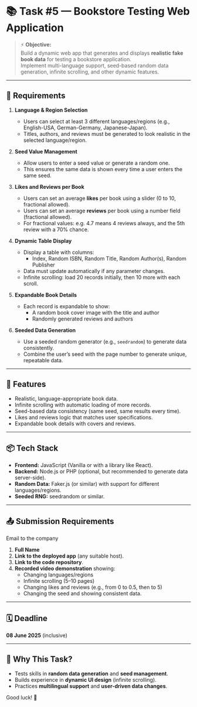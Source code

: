 
# 📚 Task #5 — Bookstore Testing Web Application

> ⚡ **Objective:**  
> Build a dynamic web app that generates and displays **realistic fake book data** for testing a bookstore application.  
> Implement multi-language support, seed-based random data generation, infinite scrolling, and other dynamic features.

---

## 📝 Requirements

1. **Language & Region Selection**
    - Users can select at least 3 different languages/regions (e.g., English-USA, German-Germany, Japanese-Japan).
    - Titles, authors, and reviews must be generated to look realistic in the selected language/region.

2. **Seed Value Management**
    - Allow users to enter a seed value or generate a random one.
    - This ensures the same data is shown every time a user enters the same seed.

3. **Likes and Reviews per Book**
    - Users can set an average **likes** per book using a slider (0 to 10, fractional allowed).
    - Users can set an average **reviews** per book using a number field (fractional allowed).
    - For fractional values: e.g. 4.7 means 4 reviews always, and the 5th review with a 70% chance.

4. **Dynamic Table Display**
    - Display a table with columns:
        - Index, Random ISBN, Random Title, Random Author(s), Random Publisher
    - Data must update automatically if any parameter changes.
    - Infinite scrolling: load 20 records initially, then 10 more with each scroll.

5. **Expandable Book Details**
    - Each record is expandable to show:
        - A random book cover image with the title and author
        - Randomly generated reviews and authors

6. **Seeded Data Generation**
    - Use a seeded random generator (e.g., `seedrandom`) to generate data consistently.
    - Combine the user’s seed with the page number to generate unique, repeatable data.

---

## 🚀 Features

- Realistic, language-appropriate book data.
- Infinite scrolling with automatic loading of more records.
- Seed-based data consistency (same seed, same results every time).
- Likes and reviews logic that matches user specifications.
- Expandable book details with covers and reviews.

---

## 📦 Tech Stack

- **Frontend:** JavaScript (Vanilla or with a library like React).
- **Backend:** Node.js or PHP (optional, but recommended to generate data server-side).
- **Random Data:** Faker.js (or similar) with support for different languages/regions.
- **Seeded RNG:** seedrandom or similar.

---

## 📤 Submission Requirements

Email to the company

1. **Full Name**
2. **Link to the deployed app** (any suitable host).
3. **Link to the code repository**.
4. **Recorded video demonstration** showing:
    - Changing languages/regions
    - Infinite scrolling (5–10 pages)
    - Changing likes and reviews (e.g., from 0 to 0.5, then to 5)
    - Changing the seed and showing consistent data.

---

## 🗓️ Deadline

**08 June 2025** (inclusive)

---

## 🧠 Why This Task?

- Tests skills in **random data generation** and **seed management**.
- Builds experience in **dynamic UI design** (infinite scrolling).
- Practices **multilingual support** and **user-driven data changes**.

Good luck! 🚀
